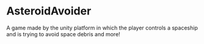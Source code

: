# AsteroidAvoider
A game made by the unity platform in which the player controls a spaceship and is trying to avoid space debris and more!
